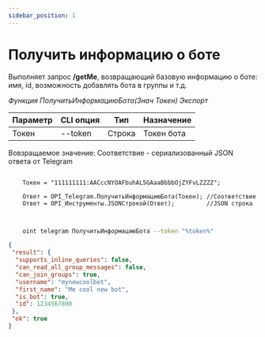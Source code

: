 ```yaml
---
sidebar_position: 1
---
```


# Получить информацию о боте
Выполняет запрос **/getMe**, возвращающий базовую информацию о боте: имя, id, возможность добавлять бота в группы и т.д.


*Функция ПолучитьИнформациюБота(Знач Токен) Экспорт*

  | Параметр | CLI опция | Тип | Назначение |
  |-|-|-|-|
  | Токен | --token | Строка | Токен бота |
  
  Вовзращаемое значение: Соответствие - сериализованный JSON ответа от Telegram


```bsl title="Пример кода"
	
	Токен = "111111111:AACccNYOAFbuhAL5GAaaBbbbOjZYFvLZZZZ";
	
	Ответ = OPI_Telegram.ПолучитьИнформациюБота(Токен); //Соответствие
	Ответ = OPI_Инструменты.JSONСтрокой(Ответ);         //JSON строка
	
```

```sh title="Пример команд CLI"

    oint telegram ПолучитьИнформациюБота --token "%token%"

```

```json title="Результат"
{
 "result": {
  "supports_inline_queries": false,
  "can_read_all_group_messages": false,
  "can_join_groups": true,
  "username": "mynewcoolbot",
  "first_name": "Me cool new bot",
  "is_bot": true,
  "id": 1234567890
 },
 "ok": true
}
```
